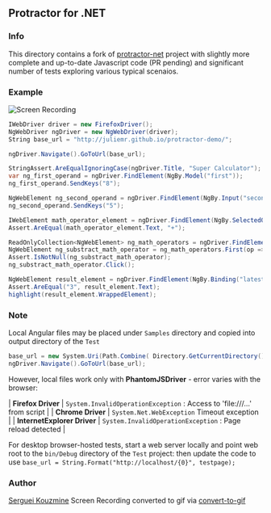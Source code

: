 ## Protractor for .NET
### Info

This directory contains a fork of [protractor-net](https://github.com/bbaia/protractor-net) project with slightly more complete and up-to-date Javascript code (PR pending) and significant number of tests exploring various typical scenaios.

### Example
![Screen Recording](https://github.com/sergueik/powershell_selenium/blob/master/csharp/protractor-net/Screenshots/3.gif?)

```  csharp
IWebDriver driver = new FirefoxDriver();
NgWebDriver ngDriver = new NgWebDriver(driver);
String base_url = "http://juliemr.github.io/protractor-demo/";

ngDriver.Navigate().GoToUrl(base_url);

StringAssert.AreEqualIgnoringCase(ngDriver.Title, "Super Calculator");
var ng_first_operand = ngDriver.FindElement(NgBy.Model("first"));
ng_first_operand.SendKeys("8");

NgWebElement ng_second_operand = ngDriver.FindElement(NgBy.Input("second"));
ng_second_operand.SendKeys("5");

IWebElement math_operator_element = ngDriver.FindElement(NgBy.SelectedOption("operator"));
Assert.AreEqual(math_operator_element.Text, "+");

ReadOnlyCollection<NgWebElement> ng_math_operators = ngDriver.FindElements(NgBy.Options("value for (key, value) in operators"));
NgWebElement ng_substract_math_operator = ng_math_operators.First(op => op.Text.Equals("-", StringComparison.Ordinal));
Assert.IsNotNull(ng_substract_math_operator);
ng_substract_math_operator.Click();

NgWebElement result_element = ngDriver.FindElement(NgBy.Binding("latest"));
Assert.AreEqual("3", result_element.Text);
highlight(result_element.WrappedElement);
```

### Note
Local Angular files may be placed under `Samples` directory and copied into output directory of the `Test`
``` csharp
base_url = new System.Uri(Path.Combine( Directory.GetCurrentDirectory(), testpage)).AbsoluteUri;
ngDriver.Navigate().GoToUrl(base_url);
```
However, local files work only  with __PhantomJSDriver__ - error varies with the browser:

| __Firefox Driver__          | `System.InvalidOperationException` : Access to 'file:///...' from script |
| __Chrome Driver__           | `System.Net.WebException` Timeout exception                              |
| __InternetExplorer Driver__ | `System.InvalidOperationException` : Page reload detected                |


For desktop browser-hosted tests, start a web server locally and point web root to the `bin/Debug` directory of the `Test` project:
then update the code to  use `base_url = String.Format("http://localhost/{0}", testpage);`


### Author
[Serguei Kouzmine](kouzmine_serguei@yahoo.com)
Screen Recording converted to gif via [convert-to-gif](http://image.online-convert.com/convert-to-gif)
